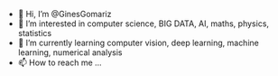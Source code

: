 - 👋 Hi, I’m @GinesGomariz
- 👀 I’m interested in computer science, BIG DATA, AI, maths, physics, statistics
- 🌱 I’m currently learning computer vision, deep learning, machine learning, numerical analysis
- 📫 How to reach me ...

<!---
GinesGomariz/GinesGomariz is a ✨ special ✨ repository because its `README.md` (this file) appears on your GitHub profile.
You can click the Preview link to take a look at your changes.
--->

